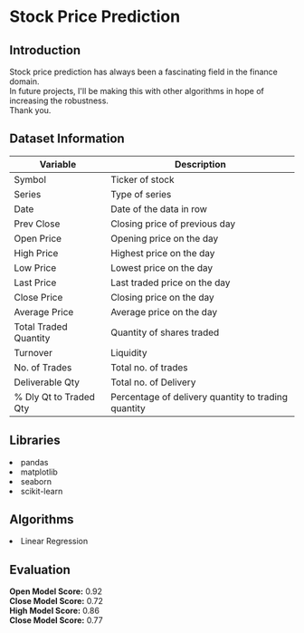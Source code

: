 # Stock Price Prediction


## Introduction

Stock price prediction has always been a fascinating field in the finance domain.  
In future projects, I'll be making this with other algorithms in hope of increasing the robustness.  
Thank you.

## Dataset Information

Variable | Description
----------|--------------
Symbol | Ticker of stock
Series | Type of series
Date | Date of the data in row
Prev Close | Closing price of previous day
Open Price | Opening price on the day
High Price | Highest price on the day
Low Price | Lowest price on the day
Last Price | Last traded price on the day
Close Price | Closing price on the day
Average Price | Average price on the day
Total Traded Quantity | Quantity of shares traded
Turnover | Liquidity
No. of Trades | Total no. of trades
Deliverable Qty | Total no. of Delivery
% Dly Qt to Traded Qty | Percentage of delivery quantity to trading quantity


## Libraries

<li>pandas</li>
<li>matplotlib</li>
<li>seaborn</li>
<li>scikit-learn</li>

## Algorithms

<li>Linear Regression</li>

## Evaluation
 
**Open Model Score:** 0.92  
**Close Model Score:** 0.72  
**High Model Score:** 0.86  
**Close Model Score:** 0.77  
